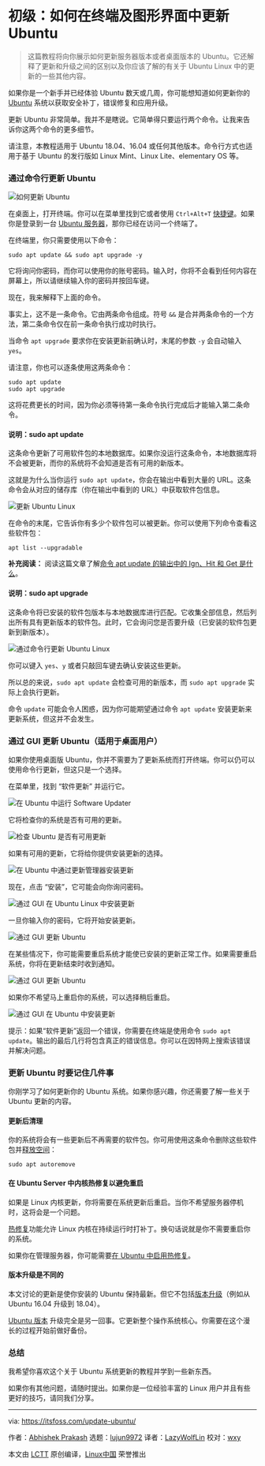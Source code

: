 [#]: collector: (lujun9972)
[#]: translator: (LazyWolfLin)
[#]: reviewer: (wxy)
[#]: publisher: ( )
[#]: url: ( )
[#]: subject: (How to Update Ubuntu [Terminal & GUI Methods] It's FOSS)
[#]: via: (https://itsfoss.com/update-ubuntu/)
[#]: author: (Abhishek Prakash https://itsfoss.com/author/abhishek/)

初级：如何在终端及图形界面中更新 Ubuntu
======

> 这篇教程将向你展示如何更新服务器版本或者桌面版本的 Ubuntu。它还解释了更新和升级之间的区别以及你应该了解的有关于 Ubuntu Linux 中的更新的一些其他内容。

如果你是一个新手并已经体验 Ubuntu 数天或几周，你可能想知道如何更新你的 [Ubuntu][1] 系统以获取安全补丁，错误修复和应用升级。

更新 Ubuntu 非常简单。我并不是瞎说。它简单得只要运行两个命令。让我来告诉你这两个命令的更多细节。

请注意，本教程适用于 Ubuntu 18.04、16.04 或任何其他版本。命令行方式也适用于基于 Ubuntu 的发行版如 Linux Mint、Linux Lite、elementary OS 等。

### 通过命令行更新 Ubuntu

![如何更新 Ubuntu][2]

在桌面上，打开终端。你可以在菜单里找到它或者使用 `Ctrl+Alt+T` [快捷键][3]。如果你是登录到一台 [Ubuntu 服务器][4]，那你已经在访问一个终端了。

在终端里，你只需要使用以下命令：

```
sudo apt update && sudo apt upgrade -y
```

它将询问你密码，而你可以使用你的账号密码。输入时，你将不会看到任何内容在屏幕上，所以请继续输入你的密码并按回车键。

现在，我来解释下上面的命令。

事实上，这不是一条命令。它由两条命令组成。符号 `&&` 是合并两条命令的一个方法，第二条命令仅在前一条命令执行成功时执行。

当命令 `apt upgrade` 要求你在安装更新前确认时，末尾的参数 `-y` 会自动输入 `yes`。

请注意，你也可以逐条使用这两条命令：

```
sudo apt update
sudo apt upgrade
```

这将花费更长的时间，因为你必须等待第一条命令执行完成后才能输入第二条命令。

#### 说明：sudo apt update

这条命令更新了可用软件包的本地数据库。如果你没运行这条命令，本地数据库将不会被更新，而你的系统将不会知道是否有可用的新版本。

这就是为什么当你运行 `sudo apt update`，你会在输出中看到大量的 URL。这条命令会从对应的储存库（你在输出中看到的 URL）中获取软件包信息。

![更新 Ubuntu Linux][5]

在命令的末尾，它告诉你有多少个软件包可以被更新。你可以使用下列命令查看这些软件包：

```
apt list --upgradable
```

**补充阅读：** 阅读这篇文章了解[命令 apt update 的输出中的 Ign、Hit 和 Get 是什么][6]。

#### 说明：sudo apt upgrade

这条命令将已安装的软件包版本与本地数据库进行匹配。它收集全部信息，然后列出所有具有更新版本的软件包。此时，它会询问您是否要升级（已安装的软件包更新到新版本）。

![通过命令行更新 Ubuntu Linux][7]

你可以键入 `yes`、`y` 或者只敲回车键去确认安装这些更新。

所以总的来说，`sudo apt update` 会检查可用的新版本，而 `sudo apt upgrade` 实际上会执行更新。

命令 `update` 可能会令人困惑，因为你可能期望通过命令 `apt update` 安装更新来更新系统，但这并不会发生。

### 通过 GUI 更新 Ubuntu（适用于桌面用户）

如果你使用桌面版 Ubuntu，你并不需要为了更新系统而打开终端。你可以仍可以使用命令行更新，但这只是一个选择。

在菜单里，找到 “软件更新” 并运行它。

![在 Ubuntu 中运行 Software Updater][8]

它将检查你的系统是否有可用的更新。

![检查 Ubuntu 是否有可用更新][9]

如果有可用的更新，它将给你提供安装更新的选择。

![在 Ubuntu 中通过更新管理器安装更新][10]

现在，点击 “安装”，它可能会向你询问密码。

![通过 GUI 在 Ubuntu Linux 中安装更新][11]

一旦你输入你的密码，它将开始安装更新。

![通过 GUI 更新 Ubuntu][12]

在某些情况下，你可能需要重启系统才能使已安装的更新正常工作。如果需要重启系统，你将在更新结束时收到通知。

![通过 GUI 更新 Ubuntu][12]

如果你不希望马上重启你的系统，可以选择稍后重启。

![通过 GUI 在 Ubuntu 中安装更新][13]

提示：如果“软件更新”返回一个错误，你需要在终端是使用命令 `sudo apt update`。输出的最后几行将包含真正的错误信息。你可以在因特网上搜索该错误并解决问题。

### 更新 Ubuntu 时要记住几件事

你刚学习了如何更新你的 Ubuntu 系统。如果你感兴趣，你还需要了解一些关于 Ubuntu 更新的内容。

#### 更新后清理

你的系统将会有一些更新后不再需要的软件包。你可用使用这条命令删除这些软件包并[释放空间][14]：

```
sudo apt autoremove
```

####  在 Ubuntu Server 中内核热修复以避免重启

如果是 Linux 内核更新，你将需要在系统更新后重启。当你不希望服务器停机时，这将会是一个问题。

[热修复][15]功能允许 Linux 内核在持续运行时打补丁。换句话说就是你不需要重启你的系统。

如果你在管理服务器，你可能需要[在 Ubuntu 中启用热修复][16]。

#### 版本升级是不同的

本文讨论的更新是使你安装的 Ubuntu 保持最新。但它不包括[版本升级][17]（例如从 Ubuntu 16.04 升级到 18.04）。

[Ubuntu 版本][18] 升级完全是另一回事。它更新整个操作系统核心。你需要在这个漫长的过程开始前做好备份。

### 总结

我希望你喜欢这个关于 Ubuntu 系统更新的教程并学到一些新东西。

如果你有其他问题，请随时提出。如果你是一位经验丰富的 Linux 用户并且有些更好的技巧，请同我们分享。

--------------------------------------------------------------------------------

via: https://itsfoss.com/update-ubuntu/

作者：[Abhishek Prakash][a]
选题：[lujun9972][b]
译者：[LazyWolfLin](https://github.com/LazyWolfLin)
校对：[wxy](https://github.com/wxy)

本文由 [LCTT](https://github.com/LCTT/TranslateProject) 原创编译，[Linux中国](https://linux.cn/) 荣誉推出

[a]: https://itsfoss.com/author/abhishek/
[b]: https://github.com/lujun9972
[1]: https://www.ubuntu.com/
[2]: https://i1.wp.com/itsfoss.com/wp-content/uploads/2018/12/how-to-update-ubuntu.png?resize=800%2C450&ssl=1
[3]: https://itsfoss.com/ubuntu-shortcuts/
[4]: https://www.ubuntu.com/download/server
[5]: https://i0.wp.com/itsfoss.com/wp-content/uploads/2018/12/update-ubunt-1.jpeg?resize=800%2C357&ssl=1
[6]: https://itsfoss.com/apt-get-linux-guide/
[7]: https://i2.wp.com/itsfoss.com/wp-content/uploads/2018/12/update-ubunt-2.jpeg?ssl=1
[8]: https://i0.wp.com/itsfoss.com/wp-content/uploads/2018/12/update-ubuntu-via-GUI-1.jpeg?resize=800%2C250&ssl=1
[9]: https://i2.wp.com/itsfoss.com/wp-content/uploads/2018/12/update-ubuntu-via-GUI-2.jpeg?resize=800%2C250&ssl=1
[10]: https://i0.wp.com/itsfoss.com/wp-content/uploads/2018/12/update-ubuntu-GUI-3.jpeg?resize=800%2C365&ssl=1
[11]: https://i2.wp.com/itsfoss.com/wp-content/uploads/2018/12/install-update-ubuntu-1.jpg?resize=800%2C450&ssl=1
[12]: https://i0.wp.com/itsfoss.com/wp-content/uploads/2018/12/installing-updates-ubuntu.jpg?ssl=1
[13]: https://i2.wp.com/itsfoss.com/wp-content/uploads/2018/12/installing-updates-ubuntu-2.jpeg?ssl=1
[14]: https://itsfoss.com/free-up-space-ubuntu-linux/
[15]: https://www.ubuntu.com/livepatch
[16]: https://www.cyberciti.biz/faq/howto-live-patch-ubuntu-linux-server-kernel-without-rebooting/
[17]: https://itsfoss.com/upgrade-ubuntu-version/
[18]: https://itsfoss.com/how-to-know-ubuntu-unity-version/
